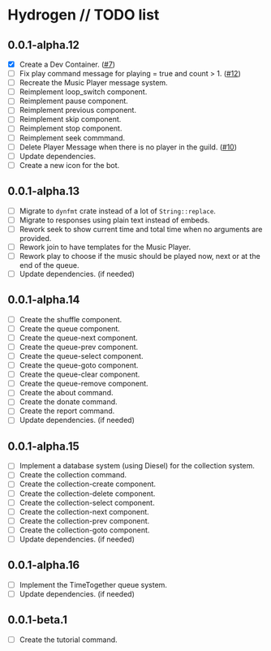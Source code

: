 # Hydrogen // TODO list

## 0.0.1-alpha.12

- [x] Create a Dev Container. ([#7](https://github.com/nashiradeer/hydrogen-bot/issues/7))
- [ ] Fix play command message for playing = true and count > 1. ([#12](https://github.com/nashiradeer/hydrogen-bot/issues/12))
- [ ] Recreate the Music Player message system.
- [ ] Reimplement loop_switch component.
- [ ] Reimplement pause component.
- [ ] Reimplement previous component.
- [ ] Reimplement skip component.
- [ ] Reimplement stop component.
- [ ] Reimplement seek commmand.
- [ ] Delete Player Message when there is no player in the guild. ([#10](https://github.com/nashiradeer/hydrogen-bot/issues/10))
- [ ] Update dependencies.
- [ ] Create a new icon for the bot.

## 0.0.1-alpha.13

- [ ] Migrate to `dynfmt` crate instead of a lot of `String::replace`.
- [ ] Migrate to responses using plain text instead of embeds.
- [ ] Rework seek to show current time and total time when no arguments are provided.
- [ ] Rework join to have templates for the Music Player.
- [ ] Rework play to choose if the music should be played now, next or at the end of the queue.
- [ ] Update dependencies. (if needed)

## 0.0.1-alpha.14

- [ ] Create the shuffle component.
- [ ] Create the queue component.
- [ ] Create the queue-next component.
- [ ] Create the queue-prev component.
- [ ] Create the queue-select component.
- [ ] Create the queue-goto component.
- [ ] Create the queue-clear component.
- [ ] Create the queue-remove component.
- [ ] Create the about command.
- [ ] Create the donate command.
- [ ] Create the report command.
- [ ] Update dependencies. (if needed)

## 0.0.1-alpha.15

- [ ] Implement a database system (using Diesel) for the collection system.
- [ ] Create the collection command.
- [ ] Create the collection-create component.
- [ ] Create the collection-delete component.
- [ ] Create the collection-select component.
- [ ] Create the collection-next component.
- [ ] Create the collection-prev component.
- [ ] Create the collection-goto component.
- [ ] Update dependencies. (if needed)

## 0.0.1-alpha.16

- [ ] Implement the TimeTogether queue system.
- [ ] Update dependencies. (if needed)

## 0.0.1-beta.1

- [ ] Create the tutorial command.